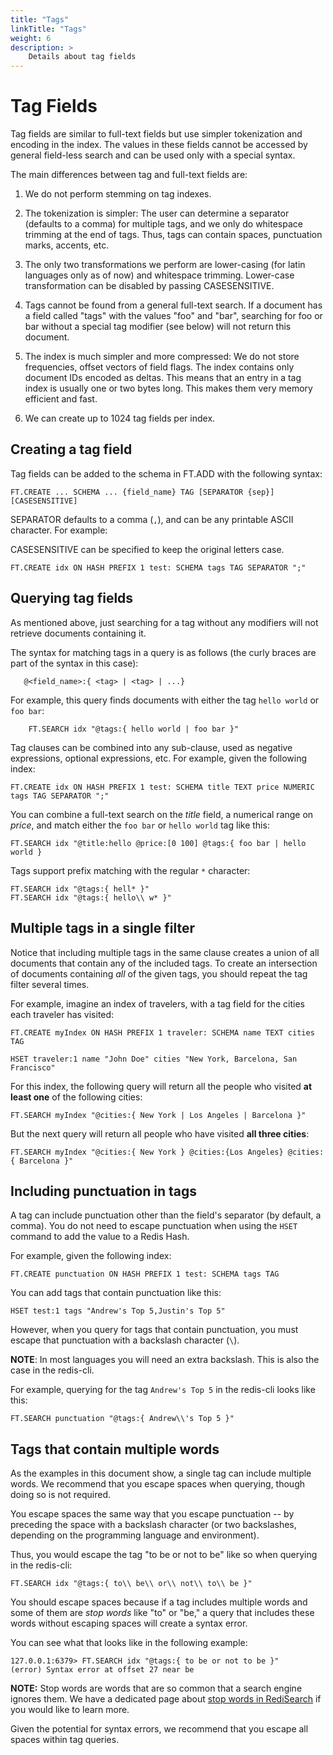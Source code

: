 ```yaml
---
title: "Tags"
linkTitle: "Tags"
weight: 6
description: >
    Details about tag fields
---
```


# Tag Fields

Tag fields are similar to full-text fields but use simpler tokenization and encoding in the index. The values in these fields cannot be accessed by general field-less search and can be used only with a special syntax.

The main differences between tag and full-text fields are:

1. We do not perform stemming on tag indexes.

2. The tokenization is simpler: The user can determine a separator (defaults to a comma) for multiple tags, and we only do whitespace trimming at the end of tags. Thus, tags can contain spaces, punctuation marks, accents, etc.

3. The only two transformations we perform are lower-casing (for latin languages only as of now) and whitespace trimming. Lower-case transformation can be disabled by passing CASESENSITIVE.

4. Tags cannot be found from a general full-text search. If a document has a field called "tags" with the values "foo" and "bar", searching for foo or bar without a special tag modifier (see below) will not return this document.

5. The index is much simpler and more compressed: We do not store frequencies, offset vectors of field flags. The index contains only document IDs encoded as deltas. This means that an entry in a tag index is usually one or two bytes long. This makes them very memory efficient and fast.

6. We can create up to 1024 tag fields per index.

## Creating a tag field

Tag fields can be added to the schema in FT.ADD with the following syntax:

```
FT.CREATE ... SCHEMA ... {field_name} TAG [SEPARATOR {sep}] [CASESENSITIVE]
```

SEPARATOR defaults to a comma (`,`), and can be any printable ASCII character. For example:

CASESENSITIVE can be specified to keep the original letters case.

```
FT.CREATE idx ON HASH PREFIX 1 test: SCHEMA tags TAG SEPARATOR ";"
```

## Querying tag fields

As mentioned above, just searching for a tag without any modifiers will not retrieve documents
containing it.

The syntax for matching tags in a query is as follows (the curly braces are part of the syntax in
this case):

 ```
    @<field_name>:{ <tag> | <tag> | ...}
 ```

For example, this query finds documents with either the tag `hello world` or `foo bar`:


```
    FT.SEARCH idx "@tags:{ hello world | foo bar }"
```

Tag clauses can be combined into any sub-clause, used as negative expressions, optional expressions, etc. For example, given the following index:

```
FT.CREATE idx ON HASH PREFIX 1 test: SCHEMA title TEXT price NUMERIC tags TAG SEPARATOR ";"
```

You can combine a full-text search on the _title_ field, a numerical range on _price_, and match either the `foo bar` or `hello world` tag like this:


```
FT.SEARCH idx "@title:hello @price:[0 100] @tags:{ foo bar | hello world }
```

Tags support prefix matching with the regular `*` character:

```
FT.SEARCH idx "@tags:{ hell* }"
FT.SEARCH idx "@tags:{ hello\\ w* }"

```

## Multiple tags in a single filter

Notice that including multiple tags in the same clause creates a union of all documents that contain any of the included tags. To create an intersection of documents containing *all* of the given tags, you should repeat the tag filter several times.

For example, imagine an index of travelers, with a tag field for the cities each traveler has visited:

```
FT.CREATE myIndex ON HASH PREFIX 1 traveler: SCHEMA name TEXT cities TAG

HSET traveler:1 name "John Doe" cities "New York, Barcelona, San Francisco"
```

For this index, the following query will return all the people who visited **at least one** of the following cities:

```
FT.SEARCH myIndex "@cities:{ New York | Los Angeles | Barcelona }"
```

But the next query will return all people who have visited **all three cities**:

```
FT.SEARCH myIndex "@cities:{ New York } @cities:{Los Angeles} @cities:{ Barcelona }"
```

## Including punctuation in tags

A tag can include punctuation other than the field's separator (by default, a comma). You do not need to escape punctuation when using the `HSET` command to add the value to a Redis Hash.

For example, given the following index:

```
FT.CREATE punctuation ON HASH PREFIX 1 test: SCHEMA tags TAG
```

You can add tags that contain punctuation like this:

```
HSET test:1 tags "Andrew's Top 5,Justin's Top 5"
```

However, when you query for tags that contain punctuation, you must escape that punctuation with a backslash character (`\`).

**NOTE**: In most languages you will need an extra backslash. This is also the case in the redis-cli.

For example, querying for the tag `Andrew's Top 5` in the redis-cli looks like this:

```
FT.SEARCH punctuation "@tags:{ Andrew\\'s Top 5 }"
```



## Tags that contain multiple words

As the examples in this document show, a single tag can include multiple words. We recommend that you escape spaces when querying, though doing so is not required.

You escape spaces the same way that you escape punctuation -- by preceding the space with a backslash character (or two backslashes, depending on the programming language and environment).

Thus, you would escape the tag "to be or not to be" like so when querying in the redis-cli:

```
FT.SEARCH idx "@tags:{ to\\ be\\ or\\ not\\ to\\ be }"
```

You should escape spaces because if a tag includes multiple words and some of them are _stop words_ like "to" or "be," a query that includes these words without escaping spaces will create a syntax error.

You can see what that looks like in the following example:

```
127.0.0.1:6379> FT.SEARCH idx "@tags:{ to be or not to be }"
(error) Syntax error at offset 27 near be
```

**NOTE:** Stop words are words that are so common that a search engine ignores them. We have a dedicated page about [stop words in RediSearch](/redisearch/reference/stopwords) if you would like to learn more.

Given the potential for syntax errors, we recommend that you escape all spaces within tag queries.
